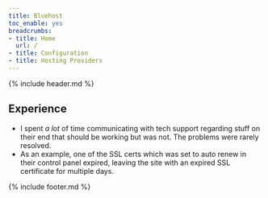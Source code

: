 ```yaml
---
title: Bluehost
toc_enable: yes
breadcrumbs:
- title: Home
  url: /
- title: Configuration
- title: Hosting Providers
---
```

{% include header.md %}

## Experience

- I spent _a lot_ of time communicating with tech support regarding stuff on their end that should be working but was not. The problems were rarely resolved.
- As an example, one of the SSL certs which was set to auto renew in their control panel expired, leaving the site with an expired SSL certificate for multiple days.

{% include footer.md %}
